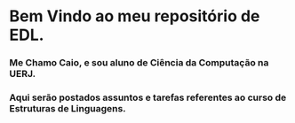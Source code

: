 # **Bem Vindo ao meu repositório de EDL.**
### Me Chamo Caio, e sou aluno de Ciência da Computação na UERJ.
### Aqui serão postados assuntos e tarefas referentes ao curso de Estruturas de Linguagens.
